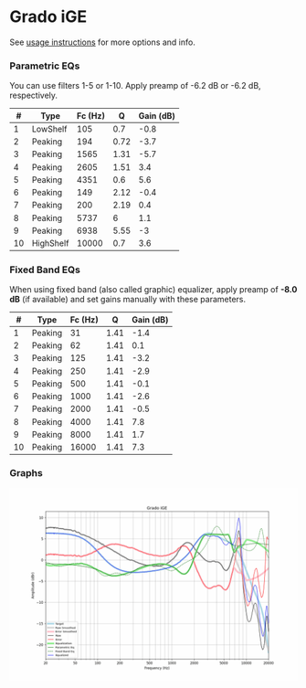 # Grado iGE
See [usage instructions](https://github.com/jaakkopasanen/AutoEq#usage) for more options and info.

### Parametric EQs
You can use filters 1-5 or 1-10. Apply preamp of -6.2 dB or -6.2 dB, respectively.

|   # | Type      |   Fc (Hz) |    Q |   Gain (dB) |
|-----|-----------|-----------|------|-------------|
|   1 | LowShelf  |       105 | 0.7  |        -0.8 |
|   2 | Peaking   |       194 | 0.72 |        -3.7 |
|   3 | Peaking   |      1565 | 1.31 |        -5.7 |
|   4 | Peaking   |      2605 | 1.51 |         3.4 |
|   5 | Peaking   |      4351 | 0.6  |         5.6 |
|   6 | Peaking   |       149 | 2.12 |        -0.4 |
|   7 | Peaking   |       200 | 2.19 |         0.4 |
|   8 | Peaking   |      5737 | 6    |         1.1 |
|   9 | Peaking   |      6938 | 5.55 |        -3   |
|  10 | HighShelf |     10000 | 0.7  |         3.6 |

### Fixed Band EQs
When using fixed band (also called graphic) equalizer, apply preamp of **-8.0 dB** (if available) and set gains manually with these parameters.

|   # | Type    |   Fc (Hz) |    Q |   Gain (dB) |
|-----|---------|-----------|------|-------------|
|   1 | Peaking |        31 | 1.41 |        -1.4 |
|   2 | Peaking |        62 | 1.41 |         0.1 |
|   3 | Peaking |       125 | 1.41 |        -3.2 |
|   4 | Peaking |       250 | 1.41 |        -2.9 |
|   5 | Peaking |       500 | 1.41 |        -0.1 |
|   6 | Peaking |      1000 | 1.41 |        -2.6 |
|   7 | Peaking |      2000 | 1.41 |        -0.5 |
|   8 | Peaking |      4000 | 1.41 |         7.8 |
|   9 | Peaking |      8000 | 1.41 |         1.7 |
|  10 | Peaking |     16000 | 1.41 |         7.3 |

### Graphs
![](./Grado%20iGE.png)
